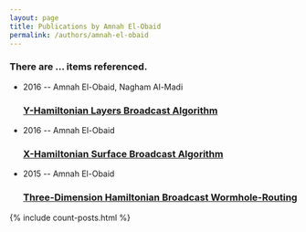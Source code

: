 ```yaml
---
layout: page
title: Publications by Amnah El-Obaid
permalink: /authors/amnah-el-obaid
---
```


<h3 id="number-posts">There are ... items referenced.</h3>
<ul class="post-list">
<li><span class='post-meta'>2016 -- Amnah El-Obaid, Nagham Al-Madi</span><h3><a class='post-link' href="{{ site.baseurl }}/y-hamiltonian-layers-broadcast-algorithm">Y-Hamiltonian Layers Broadcast Algorithm</a></h3></li>
<li><span class='post-meta'>2016 -- Amnah El-Obaid</span><h3><a class='post-link' href="{{ site.baseurl }}/x-hamiltonian-surface-broadcast-algorithm">X-Hamiltonian Surface Broadcast Algorithm</a></h3></li>
<li><span class='post-meta'>2015 -- Amnah El-Obaid</span><h3><a class='post-link' href="{{ site.baseurl }}/three-dimension-hamiltonian-broadcast-wormhole-routing">Three-Dimension Hamiltonian Broadcast Wormhole-Routing</a></h3></li>

</ul>
{% include count-posts.html %}
